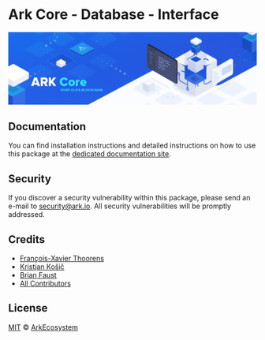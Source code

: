 # Ark Core - Database - Interface

<p align="center">
    <img src="../../banner.png?sanitize=true" />
</p>

## Documentation

You can find installation instructions and detailed instructions on how to use this package at the [dedicated documentation site](https://docs.ark.io/guidebook/core/plugins/core-database.html).

## Security

If you discover a security vulnerability within this package, please send an e-mail to security@ark.io. All security vulnerabilities will be promptly addressed.

## Credits

-   [François-Xavier Thoorens](https://github.com/fix)
-   [Kristjan Košič](https://github.com/kristjank)
-   [Brian Faust](https://github.com/faustbrian)
-   [All Contributors](../../../../contributors)

## License

[MIT](LICENSE) © [ArkEcosystem](https://ark.io)
